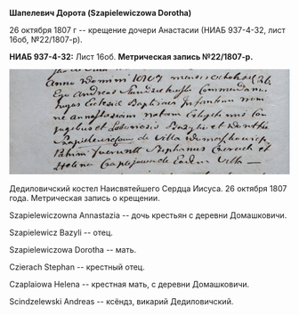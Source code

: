 **Шапелевич Дорота (Szapielewiczowa Dorotha)**

26 октября 1807 г -- крещение дочери Анастасии (НИАБ 937-4-32, лист
16об, №22/1807-р).

**НИАБ 937-4-32:** Лист 16об. **Метрическая запись №22/1807-р.**

![](./media/f77b0b295fdfa71ffa2341f9eda8260e8ce62473.png)

Дедиловичский костел Наисвятейшего Сердца Иисуса. 26 октября 1807 года.
Метрическая запись о крещении.

Szapielewiczowna Annastazia -- дочь крестьян с деревни Домашковичи.

Szapielewicz Bazyli -- отец.

Szapielewiczowa Dorotha -- мать.

Czierach Stephan -- крестный отец.

Czaplaiowa Helena -- крестная мать, с деревни Домашковичи.

Scindzelewski Andreas -- ксёндз, викарий Дедиловичский.
